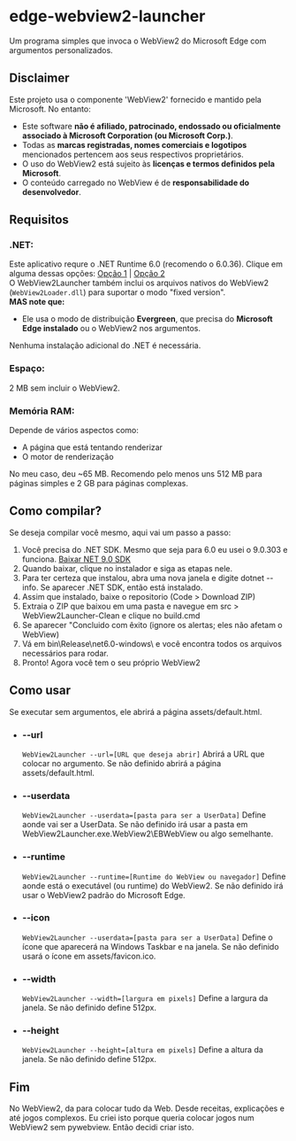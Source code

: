 # edge-webview2-launcher

Um programa simples que invoca o WebView2 do Microsoft Edge com argumentos personalizados.

## Disclaimer
Este projeto usa o componente 'WebView2' fornecido e mantido pela Microsoft. No entanto:

- Este software __não é afiliado, patrocinado, endossado ou oficialmente associado à Microsoft Corporation (ou Microsoft Corp.)__.
- Todas as __marcas registradas, nomes comerciais e logotipos__ mencionados pertencem aos seus respectivos proprietários.
- O uso do WebView2 está sujeito às __licenças e termos definidos pela Microsoft__.
- O conteúdo carregado no WebView é de __responsabilidade do desenvolvedor__. 


## Requisitos

### .NET:
Este aplicativo requre o .NET Runtime 6.0 (recomendo o 6.0.36). Clique em alguma dessas opções: [Opção 1](https://builds.dotnet.microsoft.com/dotnet/WindowsDesktop/6.0.36/windowsdesktop-runtime-6.0.36-win-x64.exe) | [Opção 2](https://dotnet.microsoft.com/pt-br/download/dotnet/thank-you/runtime-desktop-6.0.36-windows-x64-installer?cid=getdotnetcore)
<br>
O WebView2Launcher também inclui os arquivos nativos do WebView2 (`WebView2Loader.dll`) para suportar o modo "fixed version".  
__MAS note que:__
- Ele usa o modo de distribuição __Evergreen__, que precisa do __Microsoft Edge instalado__ ou o WebView2 nos argumentos.


Nenhuma instalação adicional do .NET é necessária.

### Espaço:
2 MB sem incluir o WebView2.

### Memória RAM:
Depende de vários aspectos como:
- A página que está tentando renderizar
- O motor de renderização

No meu caso, deu ~65 MB.
Recomendo pelo menos uns 512 MB para páginas simples e 2 GB para páginas complexas.

## Como compilar?
Se deseja compilar você mesmo, aqui vai um passo a passo:
1. Você precisa do .NET SDK. Mesmo que seja para 6.0 eu usei o 9.0.303 e funciona. [Baixar NET 9.0 SDK](https://builds.dotnet.microsoft.com/dotnet/Sdk/9.0.303/dotnet-sdk-9.0.303-win-x64.exe)
2. Quando baixar, clique no instalador e siga as etapas nele.
3. Para ter certeza que instalou, abra uma nova janela e digite dotnet --info. Se aparecer .NET SDK, então está instalado.
4. Assim que instalado, baixe o repositorio (Code > Download ZIP)
5. Extraia o ZIP que baixou em uma pasta e navegue em src > WebView2Launcher-Clean e clique no build.cmd
6. Se aparecer "Concluido com êxito (ignore os alertas; eles não afetam o WebView)
7. Vá em  bin\Release\net6.0-windows\ e você encontra todos os arquivos necessários para rodar.
8. Pronto! Agora você tem o seu próprio WebView2

   
## Como usar

Se executar sem argumentos, ele abrirá a página assets/default.html.

- ### --url


  ```WebView2Launcher --url=[URL que deseja abrir]```
  Abrirá a URL que colocar no argumento. Se não definido abrirá a página assets/default.html.

- ### --userdata
  
  ```WebView2Launcher --userdata=[pasta para ser a UserData]```
  Define aonde vai ser a UserData. Se não definido irá usar a pasta em WebView2Launcher.exe.WebView2\EBWebView ou algo semelhante.

- ### --runtime
  
  ```WebView2Launcher --runtime=[Runtime do WebView ou navegador]```
  Define aonde está o executável (ou runtime) do WebView2. Se não definido irá usar o WebView2 padrão do Microsoft Edge.

- ### --icon
  
  ```WebView2Launcher --userdata=[pasta para ser a UserData]```
  Define o ícone que aparecerá na Windows Taskbar e na janela. Se não definido usará o ícone em assets/favicon.ico.

- ### --width

  ```WebView2Launcher --width=[largura em pixels]```
  Define a largura da janela. Se não definido define 512px.

- ### --height
  
  ```WebView2Launcher --height=[altura em pixels]```
  Define a altura da janela. Se não definido define 512px.


## Fim

No WebView2, da para colocar tudo da Web. Desde receitas, explicações e até jogos complexos.
Eu criei isto porque queria colocar jogos num WebView2 sem pywebview. Então decidi criar isto.
